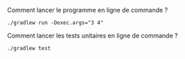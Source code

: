 Comment lancer le programme en ligne de commande ?

`./gradlew run -Dexec.args="3 4"`

Comment lancer les tests unitaires en ligne de commande ?

`./gradlew test`